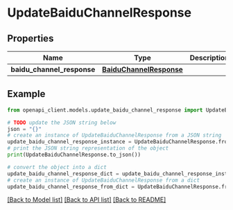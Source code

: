 # UpdateBaiduChannelResponse


## Properties

Name | Type | Description | Notes
------------ | ------------- | ------------- | -------------
**baidu_channel_response** | [**BaiduChannelResponse**](BaiduChannelResponse.md) |  | 

## Example

```python
from openapi_client.models.update_baidu_channel_response import UpdateBaiduChannelResponse

# TODO update the JSON string below
json = "{}"
# create an instance of UpdateBaiduChannelResponse from a JSON string
update_baidu_channel_response_instance = UpdateBaiduChannelResponse.from_json(json)
# print the JSON string representation of the object
print(UpdateBaiduChannelResponse.to_json())

# convert the object into a dict
update_baidu_channel_response_dict = update_baidu_channel_response_instance.to_dict()
# create an instance of UpdateBaiduChannelResponse from a dict
update_baidu_channel_response_from_dict = UpdateBaiduChannelResponse.from_dict(update_baidu_channel_response_dict)
```
[[Back to Model list]](../README.md#documentation-for-models) [[Back to API list]](../README.md#documentation-for-api-endpoints) [[Back to README]](../README.md)


